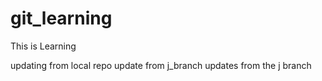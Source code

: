 # git_learning
This is Learning

updating from local repo
update from j_branch 
updates from the j branch 
